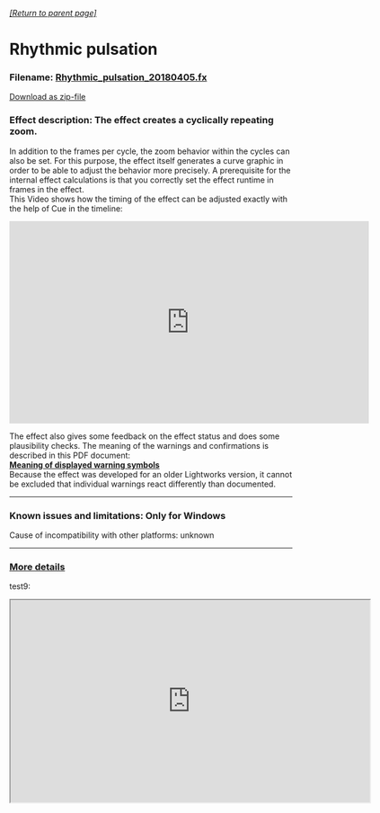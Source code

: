 
*[[Return to parent page]](../README.md)*  
# Rhythmic pulsation

### Filename: <a href="Rhythmic_pulsation_20180405.fx" download>Rhythmic_pulsation_20180405.fx</a> 
[Download as zip-file](Rhythmic_pulsation_20180405.zip)

### Effect description:  The effect creates a cyclically repeating zoom. 
In addition to the frames per cycle, the zoom behavior within the cycles can also be set. For this purpose, the effect itself generates a curve graphic in order to be able to adjust the behavior more precisely. 
A prerequisite for the internal effect calculations is that you correctly set the effect runtime in frames in the effect.  
This Video shows how the timing of the effect can be adjusted exactly with the help of Cue in the timeline:
<iframe width="640"  height="360"  src="https://www.youtube.com/embed/YYAMn6vOAbo" frameborder="0" allow="accelerometer; autoplay; encrypted-media; gyroscope; picture-in-picture" allowfullscreen></iframe> 
  
  
The effect also gives some feedback on the effect status and does some plausibility checks. The meaning of the warnings and confirmations is described in this PDF document:  
**[Meaning of displayed warning symbols][2]**  
Because the effect was developed for an older Lightworks version, it cannot be excluded that individual warnings react differently than documented.

--------------------------------------------------------------------------

### Known issues and limitations: Only for Windows 
Cause of incompatibility with other platforms: unknown

--------------------------------------------------------------------------

### [More details](Documentation/Details.md)  

test9:

<iframe width="640"  height="360"  src="https://www.youtube.com/embed/YYAMn6vOAbo"></iframe>


[2]:Documentation/warning_symbols.pdf
